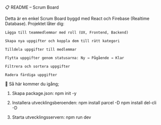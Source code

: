 📋 README – Scrum Board

Detta är en enkel Scrum Board byggd med React och Firebase (Realtime Database). Projektet låter dig:

    Lägga till teammedlemmar med roll (UX, Frontend, Backend)

    Skapa nya uppgifter och koppla dem till rätt kategori

    Tilldela uppgifter till medlemmar

    Flytta uppgifter genom statusarna: Ny → Pågående → Klar

    Filtrera och sortera uppgifter

    Radera färdiga uppgifter


🚀 Så här kommer du igång;
1. Skapa package.json:
    npm init -y
    

2. Installera utvecklingsberoenden:
    npm install parcel -D
    npm install del-cli -D 


3. Starta utvecklingsservern:
     npm run dev
